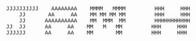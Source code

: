 <pre>
  JJJJJJJJJJ    AAAAAAAA    MMMM   MMMM         HHH     HHH   UUUU   UUUU    BBBBBBBBB 
      JJ       AA     AA    MM MM MM MM         HHH     HHH   UUUU   UUUU    BB      BB 
      JJ      AAAAAAAAAA    MM  MMM  MM         HHHHHHHHHHH   UUUU   UUUU    BBBBBBBBB 
  JJ  JJ      AA     AA    MM   M   MM         HHH     HHH   UUUU   UUUU    BB      BB 
  JJJJJJ      AA     AA    MM       MM         HHH     HHH   UUUUUUUUUUUU    BBBBBBBBB 
</pre>



